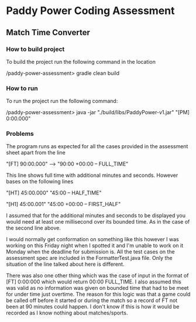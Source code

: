 # Paddy Power Coding Assessment
## Match Time Converter

### How to build project
To build the project run the following command in the location

/paddy-power-assessment> gradle clean build

### How to run
To run the project run the following command:

/paddy-power-assessment> java -jar "./build/libs/PaddyPower-v1.jar" "[PM] 0:00.000"

### Problems
The program runs as expected for all the cases provided in the assessment sheet apart from the line

"[FT] 90:00.000" --> "90:00 +00:00 – FULL_TIME"

This line shows full time with additional minutes and seconds. However bases on the following lines 

"[HT] 45:00.000" "45:00 – HALF_TIME" 

"[H1] 45:00.001" "45:00 +00:00 – FIRST_HALF" 

I assumed that for the additional minutes and seconds to be displayed you would need at least one millisecond over its bounded time. As in the case of the second line above.

I would normally get conformation on something like this however I was working on this Friday night when I spotted it and I'm unable to work on it Monday when the deadline for submission is.
All the test cases on the assessment spec are included in the FormatterTest.java file. Only the situation of the line talked about here is different.

There was also one other thing which was the case of input in the format of [FT] 0:00:000 which would return 00:00 FULL_TIME. I also assumed this was valid as no information was given on bounded time that had to be meet for under time just overtime.
The reason for this logic was that a game could be called off before it started or during the match so a record of FT not been at 90 minutes could happen.
I don't know if this is how it would be recorded as I know nothing about matches/sports.
